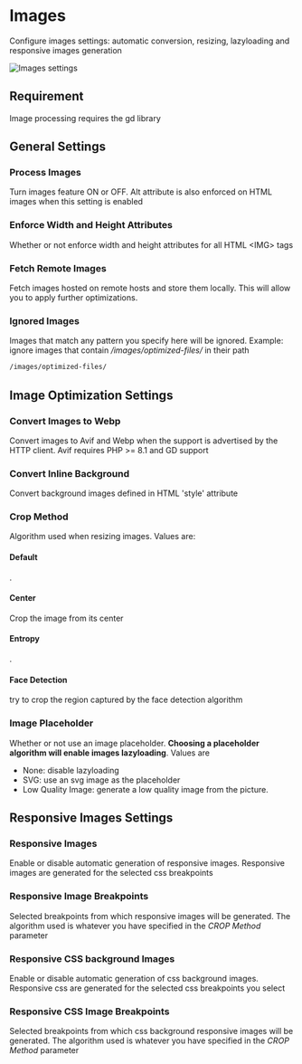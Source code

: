 # Images

Configure images settings: automatic conversion, resizing, lazyloading and responsive images generation

![Images settings](./img/images-settings.PNG)

## Requirement

Image processing requires the gd library

## General Settings

### Process Images

Turn images feature ON or OFF. Alt attribute is also enforced on HTML images when this setting is enabled

### Enforce Width and Height Attributes

Whether or not enforce width and height attributes for all HTML \<IMG\> tags

### Fetch Remote Images

Fetch images hosted on remote hosts and store them locally. This will allow you to apply further optimizations.

### Ignored Images

Images that match any pattern you specify here will be ignored. Example: ignore images that contain _/images/optimized-files/_ in their path

```txt 
/images/optimized-files/
```
## Image Optimization Settings

### Convert Images to Webp

Convert images to Avif and Webp when the support is advertised by the HTTP client.
Avif requires PHP >= 8.1 and GD support

### Convert Inline Background

Convert background images defined in HTML 'style' attribute

### Crop Method

Algorithm used when resizing images. Values are:

#### Default
.

#### Center

 Crop the image from its center
 
#### Entropy

.

#### Face Detection

try to crop the region captured by the face detection algorithm

### Image Placeholder

Whether or not use an image placeholder. **Choosing a placeholder algorithm will enable images lazyloading**. Values are

- None: disable lazyloading
- SVG: use an svg image as the placeholder
- Low Quality Image: generate a low quality image from the picture.

## Responsive Images Settings

### Responsive Images

Enable or disable automatic generation of responsive images. Responsive images are generated for the selected css breakpoints

### Responsive Image Breakpoints

Selected breakpoints from which responsive images will be generated. The algorithm used is whatever you have specified in the _CROP Method_ parameter

### Responsive CSS background Images

Enable or disable automatic generation of css background images. Responsive css are generated for the selected css breakpoints you select

### Responsive CSS Image Breakpoints

Selected breakpoints from which css background responsive images will be generated. The algorithm used is whatever you have specified in the _CROP Method_ parameter
